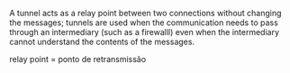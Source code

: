 A tunnel acts as a relay point between two connections without changing the messages; tunnels are used when the communication needs to pass through an intermediary (such as a firewalll) even when the intermediary cannot understand the contents of the messages.


relay point = ponto de retransmissão